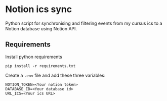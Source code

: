 # Notion ics sync
Python script for synchronising and filtering events from my cursus ics to a Notion database using Notion API.
## Requirements
Install python requirements
```shell
pip install -r requirements.txt
```
Create a `.env` file and add these three variables:
```shell
NOTION_TOKEN=<Your notion token>
DATABASE_ID=<Your database id>
URL_ICS=<Your ics URL>
```